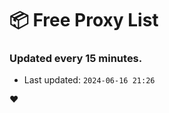 # :package: Free Proxy List
### Updated every 15 minutes.

- Last updated: `2024-06-16 21:26`

:heart:
